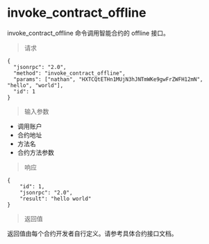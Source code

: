 # invoke_contract_offline

invoke_contract_offline 命令调用智能合约的 offline 接口。

> 请求
```
{
  "jsonrpc": "2.0", 
  "method": "invoke_contract_offline", 
  "params": ["nathan", "HXTCQtETHn1MUjN3hJNTmWKe9gwFrZWFH12mN", "hello", "world"], 
  "id": 1
}
```

> 输入参数

* 调用账户
* 合约地址
* 方法名
* 合约方法参数

> 响应

```
{
    "id": 1,
    "jsonrpc": "2.0",
    "result": "hello world"
}
```

> 返回值

返回值由每个合约开发者自行定义。请参考具体合约接口文档。